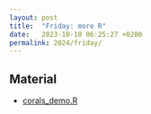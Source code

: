 ```yaml
---
layout: post
title:  "Friday: more R"
date:   2023-10-10 06:25:27 +0200
permalink: 2024/friday/
---
```


## Material
 - [corals_demo.R]({{site.url}}{{site.baseurl}}/data/2024/scripts/day_5/corals_demo.R)









